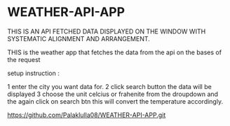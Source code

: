 # WEATHER-API-APP
THIS IS AN API FETCHED DATA DISPLAYED ON THE WINDOW WITH SYSTEMATIC ALIGNMENT AND ARRANGEMENT.


THIS is the weather app that fetches the data from the api on the bases of the request


setup instruction :

1 enter the city you want data for.
2 click search button the data will be displayed
3 choose the unit celcius or frahenite from the droupdown and the again click on search btn 
this will convert the temperature accordingly.

https://github.com/Palaklulla08/WEATHER-API-APP.git
